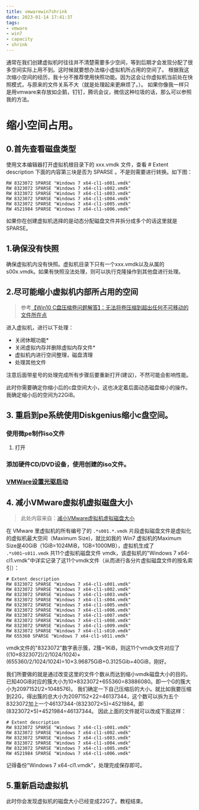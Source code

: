 ```yaml
---
title: vmwarewin7shrink
date: 2023-01-14 17:41:37
tags:
- vmware
- win7
- capacity
- shrink
---
```

通常在我们创建虚拟机时往往并不清楚需要多少空间，等到后期才会发现分配了很多空间实际上用不到。这时候就要想办法缩小虚拟机所占用的空间了。
根据我这次缩小空间的经历，我十分不推荐使用快照功能。因为这会让你虚拟机当前处在快照模式，与原来的文件关系不大（就是处理起来更麻烦了。）。
如果你像我一样只是用vmware来存放如企鹅，钉钉，腾讯会议，微信这种垃圾的话，那么可以参照我的方法。
# 缩小空间占用。
## 0.首先查看磁盘类型
使用文本编辑器打开虚拟机根目录下的 xxx.vmdk 文件，查看 # Extent description 下面的内容第三块是否为 SPARSE 。不是则需要进行转换。如下图：
```
RW 8323072 SPARSE "Windows 7 x64-cl1-s001.vmdk"
RW 8323072 SPARSE "Windows 7 x64-cl1-s002.vmdk"
RW 8323072 SPARSE "Windows 7 x64-cl1-s003.vmdk"
RW 8323072 SPARSE "Windows 7 x64-cl1-s004.vmdk"
RW 8323072 SPARSE "Windows 7 x64-cl1-s005.vmdk"
RW 4521984 SPARSE "Windows 7 x64-cl1-s006.vmdk"
```
如果你在创建虚拟机选择的是动态分配磁盘文件并拆分成多个的话这里就是 SPARSE。
## 1.确保没有快照
确保虚拟机内没有快照。虚拟机目录下只有一个xxx.vmdk以及从属的s00x.vmdk。如果有快照没法处理，则可以执行克隆操作到其他盘进行处理。
## 2.尽可能缩小虚拟机内部所占用的空间
> 参考[【Win10 C盘压缩卷问题解答】：无法将卷压缩到超出任何不可移动的文件所在点](https://blog.csdn.net/CoutCodes/article/details/104975783)

进入虚拟机，进行以下处理：
* 关闭休眠功能*
* 关闭虚拟内存并删除虚拟内存文件*
* 虚拟机内进行空间整理，磁盘清理
* 处理其他文件

注意后面带星号的处理完成所有步骤后要重新打开(建议)，不然可能会影响性能。

此时你需要确定你缩小后的c盘空间大小，这也决定着后面动态磁盘缩小的操作。我确定缩小后的空间为22GiB。
## 3. 重启到pe系统使用Diskgenius缩小c盘空间。
### 使用微pe制作iso文件
1. 打开
### 添加硬件CD/DVD设备，使用创建的iso文件。

### [VMWare设置光驱启动](https://blog.csdn.net/syf442/article/details/5067832)
## 4. 减小VMware虚拟机虚拟磁盘大小
> 此处内容来自：[减小VMware虚拟机虚拟磁盘大小](https://blog.csdn.net/HayPinF/article/details/108252631)

在 VMware 里虚拟机的所有编号了的 `.*s001.*.vmdk` 片段虚拟磁盘文件是虚拟化的虚拟机最大空间（Maximum Size)，就比如我的 Win7 虚拟机的Maximum Size是40GiB（1GiB=1024MiB，1GB=1000MB），虚拟机生成了 `.*s001~s011.vmdk` 共11个虚拟机磁盘文件 vmdk，该虚拟机的"Windows 7 x64-cl1.vmdk"中详实记录了这11个vmdk文件（从而进行各分片虚拟磁盘文件的按名索引）：
```
# Extent description
RW 8323072 SPARSE "Windows 7 x64-cl1-s001.vmdk"
RW 8323072 SPARSE "Windows 7 x64-cl1-s002.vmdk"
RW 8323072 SPARSE "Windows 7 x64-cl1-s003.vmdk"
RW 8323072 SPARSE "Windows 7 x64-cl1-s004.vmdk"
RW 8323072 SPARSE "Windows 7 x64-cl1-s005.vmdk"
RW 8323072 SPARSE "Windows 7 x64-cl1-s006.vmdk"
RW 8323072 SPARSE "Windows 7 x64-cl1-s007.vmdk"
RW 8323072 SPARSE "Windows 7 x64-cl1-s008.vmdk"
RW 8323072 SPARSE "Windows 7 x64-cl1-s009.vmdk"
RW 8323072 SPARSE "Windows 7 x64-cl1-s010.vmdk"
RW 655360 SPARSE "Windows 7 x64-cl1-s011.vmdk"
```
vmdk文件的"8323072"数字表示簇，2簇=1KiB，则这11个vmdk文件对应了((10×8323072)/2/1024/1024)+(655360/2/1024/1024)=10×3.96875GiB+0.3125Gib=40GiB，刚好。

我们所要做的就是通过改变这里的文件个数从而达到缩小vmdk磁盘大小的目的。
已知40GiB对应的簇大小为10×8323072+655360=83886080。即一个G的簇大小为2097152(/2=1048576)。
我们确定一下自己压缩后的大小。就比如我要压缩到22G，得出簇的总大小为2097152×22=46137344，这个数可以拆为五个8323072加上一个46137344-(8323072×5)=4521984。即(8323072×5)+4521984=46137344。
因此上面的文件就可以改成下面这样：
```
# Extent description
RW 8323072 SPARSE "Windows 7 x64-cl1-s001.vmdk"
RW 8323072 SPARSE "Windows 7 x64-cl1-s002.vmdk"
RW 8323072 SPARSE "Windows 7 x64-cl1-s003.vmdk"
RW 8323072 SPARSE "Windows 7 x64-cl1-s004.vmdk"
RW 8323072 SPARSE "Windows 7 x64-cl1-s005.vmdk"
RW 4521984 SPARSE "Windows 7 x64-cl1-s006.vmdk"
```
记得备份"Windows 7 x64-cl1.vmdk"，处理完成保存即可。
## 5.重新启动虚拟机
此时你会发现虚拟机的磁盘大小已经变成22G了。教程结束。